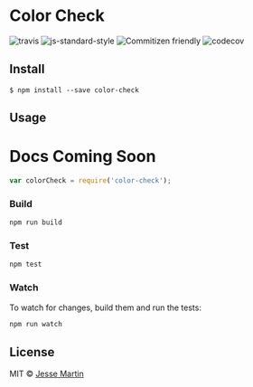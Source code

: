 # Color Check
![travis](https://img.shields.io/travis/motleydev/color-check.svg)
![js-standard-style](https://img.shields.io/badge/code%20style-standard-brightgreen.svg)
![Commitizen friendly](https://img.shields.io/badge/commitizen-friendly-brightgreen.svg)
![codecov](https://img.shields.io/codecov/c/github/motleydev/color-check.svg)

## Install

```
$ npm install --save color-check
```

## Usage

# Docs Coming Soon

```js
var colorCheck = require('color-check');
```

### Build

```js
npm run build
```

### Test

```js
npm test
```

### Watch

To watch for changes, build them and run the tests:

```js
npm run watch
```

## License

MIT © [Jesse Martin](https://jessedavidmartin.com)
